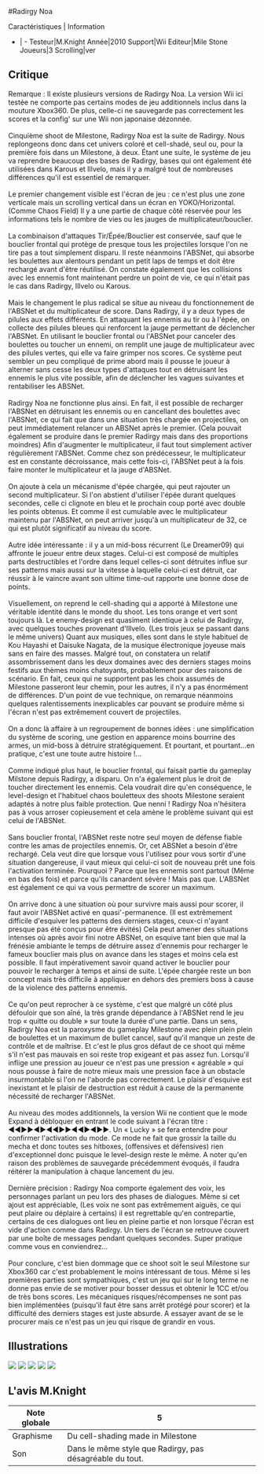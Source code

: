 #Radirgy Noa

Caractéristiques | Information
- | -
Testeur|M.Knight
Année|2010
Support|Wii
Editeur|Mile Stone
Joueurs|3
Scrolling|ver

## Critique
Remarque : Il existe plusieurs versions de Radirgy Noa. La version Wii ici testée ne comporte pas certains modes de jeu additionnels inclus dans la mouture Xbox360. De plus, celle-ci ne sauvegarde pas correctement les scores et la config' sur une Wii non japonaise dézonnée.<br/><br/> Cinquième shoot de Milestone, Radirgy Noa est la suite de Radirgy. Nous replongeons donc dans cet univers coloré et cell-shadé, seul ou, pour la première fois dans un Milestone, à deux. Étant une suite, le système de jeu va reprendre beaucoup des bases de Radirgy, bases qui ont également été utilisées dans Karous et Illvelo, mais il y a malgré tout de nombreuses différences qu'il est essentiel de remarquer.<br/><br/> Le premier changement visible est l'écran de jeu : ce n'est plus une zone verticale mais un scrolling vertical dans un écran en YOKO/Horizontal. (Comme Chaos Field) Il y a une partie de chaque côté réservée pour les informations tels le nombre de vies ou les jauges de multiplicateur/bouclier.<br/><br/> La combinaison d'attaques Tir/Épée/Bouclier est conservée, sauf que le bouclier frontal qui protège de presque tous les projectiles lorsque l'on ne tire pas a tout simplement disparu. Il reste néanmoins l'ABSNet, qui absorbe les boulettes aux alentours pendant un petit laps de temps et doit être rechargé avant d'être réutilisé. On constate également que les collisions avec les ennemis font maintenant perdre un point de vie, ce qui n'était pas le cas dans Radirgy, Illvelo ou Karous. <br/><br/> Mais le changement le plus radical se situe au niveau du fonctionnement de l'ABSNet et du multiplicateur de score. Dans Radirgy, il y a deux types de pilules aux effets différents. En attaquant les ennemis au tir ou à l'épée, on collecte des pilules bleues qui renforcent la jauge permettant de déclencher l'ABSNet. En utilisant le bouclier frontal ou l'ABSNet pour canceler des boulettes ou toucher un ennemi, on remplit une jauge de multiplicateur avec des pilules vertes, qui elle va faire grimper nos scores. Ce système peut sembler un peu compliqué de prime abord mais il pousse le joueur à alterner sans cesse les deux types d'attaques tout en détruisant les ennemis le plus vite possible, afin de déclencher les vagues suivantes et rentabiliser les ABSNet. <br/><br/> Radirgy Noa ne fonctionne plus ainsi. En fait, il est possible de recharger l'ABSNet en détruisant les ennemis ou en cancellant des boulettes avec l'ABSNet, ce qui fait que dans une situation très chargée en projectiles, on peut immédiatement relancer un ABSNet après le premier. (Cela pouvait également se produire dans le premier Radirgy mais dans des proportions moindres) Afin d'augmenter le multiplicateur, il faut tout simplement activer régulièrement l'ABSNet. Comme chez son prédécesseur, le multiplicateur est en constante décroissance, mais cette fois-ci, l'ABSNet peut à la fois faire monter le multiplicateur et la jauge d'ABSNet.<br/><br/> On ajoute à cela un mécanisme d'épée chargée, qui peut rajouter un second multiplicateur. Si l'on abstient d'utiliser l'épée durant quelques secondes, celle ci clignote en bleu et le prochain coup porté avec double les points obtenus. Et comme il est cumulable avec le multiplicateur maintenu par l'ABSNet, on peut arriver jusqu'à un multiplicateur de 32, ce qui est plutôt significatif au niveau du score.<br/><br/> Autre idée intéressante : il y a un mid-boss récurrent (Le Dreamer09) qui affronte le joueur entre deux stages. Celui-ci est composé de multiples parts destructibles et l'ordre dans lequel celles-ci sont détruites influe sur ses patterns mais aussi sur la vitesse à laquelle celui-ci est détruit, car réussir à le vaincre avant son ultime time-out rapporte une bonne dose de points.<br/><br/> Visuellement, on reprend le cell-shading qui a apporté à Milestone une véritable identité dans le monde du shoot. Les tons orange et vert sont toujours là. Le enemy-design est quasiment identique à celui de Radirgy, avec quelques touches provenant d'Illvelo. (Les trois jeux se passant dans le même univers) Quant aux musiques, elles sont dans le style habituel de Kou Hayashi et Daisuke Nagata, de la musique électronique joyeuse mais sans en faire des masses. Malgré tout, on constatera un relatif assombrissement dans les deux domaines avec des derniers stages moins festifs aux thèmes moins chatoyants, probablement pour des raisons de scénario. En fait, ceux qui ne supportent pas les choix assumés de Milestone passeront leur chemin, pour les autres, il n'y a pas énormément de différences. D'un point de vue technique, on remarque néanmoins quelques ralentissements inexplicables car pouvant se produire même si l'écran n'est pas extrêmement couvert de projectiles.<br/><br/> On a donc là affaire à un regroupement de bonnes idées : une simplification du système de scoring, une gestion en apparence moins bourrine des armes, un mid-boss à détruire stratégiquement. Et pourtant, et pourtant...en pratique, c'est une toute autre histoire !...<br/><br/> Comme indiqué plus haut, le bouclier frontal, qui faisait partie du gameplay Milstone depuis Radirgy, a disparu. On n'a également plus le droit de toucher directement les ennemis. Cela voudrait dire qu'en conséquence, le level-design et l'habituel chaos bouletteux des shoots Milestone seraient adaptés à notre plus faible protection. Que nenni ! Radirgy Noa n'hésitera pas à vous arroser copieusement et cela amène le problème suivant qui est celui de l'ABSNet.<br/><br/> Sans bouclier frontal, l'ABSNet reste notre seul moyen de défense fiable contre les amas de projectiles ennemis. Or, cet ABSNet a besoin d'être rechargé. Cela veut dire que lorsque vous l'utilisez pour vous sortir d'une situation dangereuse, il vaut mieux qui celui-ci soit de nouveau prêt une fois l'activation terminée. Pourquoi ? Parce que les ennemis sont partout (Même en bas des fois) et parce qu'ils canardent sévère ! Mais pas que. L'ABSNet est également ce qui va vous permettre de scorer un maximum.<br/><br/> On arrive donc à une situation où pour survivre mais aussi pour scorer, il faut avoir l'ABSNet activé en quasi'-permanence. (Il est extrêmement difficile d'esquiver les patterns des derniers stages, ceux-ci n'ayant presque pas été conçus pour être évités) Cela peut amener des situations intenses où après avoir fini notre ABSNet, on esquive tant bien que mal la frénésie ambiante le temps de détruire assez d'ennemis pour recharger le fameux bouclier mais plus on avance dans les stages et moins cela est possible. Il faut impérativement savoir quand activer le bouclier pour pouvoir le recharger à temps et ainsi de suite. L'épée chargée reste un bon concept mais très difficile à appliquer en dehors des premiers boss à cause de la violence des patterns ennemis.<br/><br/> Ce qu'on peut reprocher à ce système, c'est que malgré un côté plus défouloir que son aîné, la très grande dépendance à l'ABSNet rend le jeu trop « quitte ou double » sur toute la durée d'une partie. Dans un sens, Radirgy Noa est la paroxysme du gameplay Milestone avec plein plein plein de boulettes et un maximum de bullet cancel, sauf qu'il manque un zeste de contrôle et de maîtrise. Et c'est le plus gros défaut de ce shoot qui même s'il n'est pas mauvais en soi reste trop exigeant et pas assez fun. Lorsqu'il inflige une pression au joueur ce n'est pas une pression « agréable » qui nous pousse à faire de notre mieux mais une pression face à un obstacle insurmontable si l'on ne l'aborde pas correctement. Le plaisir d'esquive est inexistant et le plaisir de destruction est réduit à cause de la permanente nécessité de recharger l'ABSNet.<br/><br/> Au niveau des modes additionnels, la version Wii ne contient que le mode Expand à débloquer en entrant le code suivant à l'écran titre : &#9668;&#9668;&#9658;&#9658;&#9668;&#9658;&#9668;&#9668;&#9658;&#9658;&#9668;&#9668;&#9658;&#9668;&#9658;&#9658;. Un « Lucky » se fera entendre pour confirmer l'activation du mode. Ce mode ne fait que grossir la taille du mecha et donc toutes ses hitboxes, (offensives et défensives) rien d'exceptionnel donc puisque le level-design reste le même. A noter qu'en raison des problèmes de sauvegarde précédemment évoqués, il faudra réitérer la manipulation à chaque lancement du jeu.<br/><br/> Dernière précision : Radirgy Noa comporte également des voix, les personnages parlant un peu lors des phases de dialogues. Même si cet ajout est appréciable, (Les voix ne sont pas extrêmement aiguës, ce qui peut plaire ou déplaire à certains) il est regrettable qu'en contrepartie, certains de ces dialogues ont lieu en pleine partie et non lorsque l'écran est vide d'action comme dans Radirgy. Un tiers de l'écran se retrouve couvert par une boîte de messages pendant quelques secondes. Super pratique comme vous en conviendrez...<br/><br/> Pour conclure, c'est bien dommage que ce shoot soit le seul Milestone sur Xbox360 car c'est probablement le moins intéressant de tous. Même si les premières parties sont sympathiques, c'est un jeu qui sur le long terme ne donne pas envie de se motiver pour bosser dessus et obtenir le 1CC et/ou de très bons scores. Les mécaniques risques/récompenses ne sont pas bien implémentées (puisqu'il faut être sans arrêt protégé pour scorer) et la difficulté des derniers stages est juste absurde. A essayer avant de se le procurer mais ce n'est pas un jeu qui risque de grandir en vous.

## Illustrations
![](http://www.shmup.com/images/thumbs/img_fiche_1_1538.jpg)
![](http://www.shmup.com/images/thumbs/img_fiche_2_1538.jpg)
![](http://www.shmup.com/images/thumbs/img_fiche_3_1538.jpg)
![](http://www.shmup.com/images/thumbs/img_fiche_4_1538.jpg)
![](http://www.shmup.com/images/thumbs/)

## L'avis M.Knight
Note globale|5
-|-
Graphisme|Du cell-shading made in Milestone
Son|Dans le même style que Radirgy, pas désagréable du tout.
